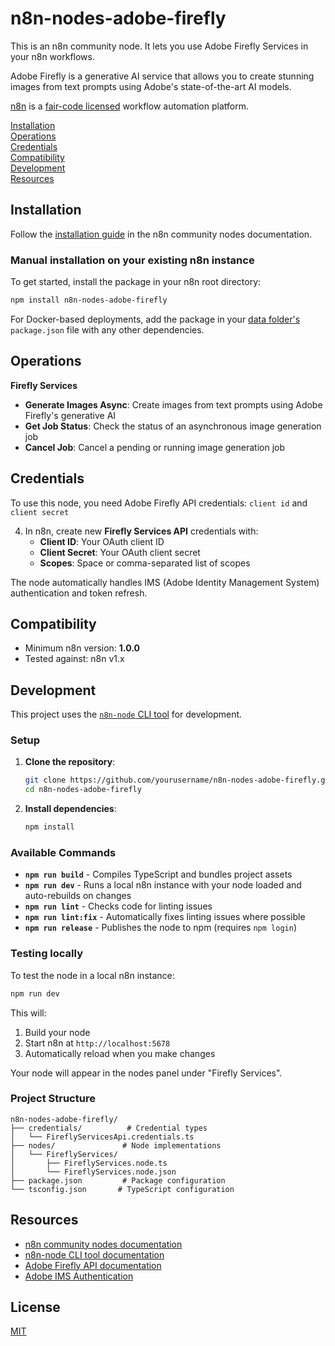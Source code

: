 # n8n-nodes-adobe-firefly

This is an n8n community node. It lets you use Adobe Firefly Services in your n8n workflows.

Adobe Firefly is a generative AI service that allows you to create stunning images from text prompts using Adobe's state-of-the-art AI models.

[n8n](https://n8n.io/) is a [fair-code licensed](https://docs.n8n.io/sustainable-use-license/) workflow automation platform.

[Installation](#installation)  
[Operations](#operations)  
[Credentials](#credentials)  
[Compatibility](#compatibility)  
[Development](#development)  
[Resources](#resources)

## Installation

Follow the [installation guide](https://docs.n8n.io/integrations/community-nodes/installation/) in the n8n community nodes documentation.

### Manual installation on your existing n8n instance

To get started, install the package in your n8n root directory:

```bash
npm install n8n-nodes-adobe-firefly
```

For Docker-based deployments, add the package in your [data folder's](https://docs.n8n.io/hosting/environment-variables/deployment/#data-locations) `package.json` file with any other dependencies.

## Operations

**Firefly Services**

- **Generate Images Async**: Create images from text prompts using Adobe Firefly's generative AI
- **Get Job Status**: Check the status of an asynchronous image generation job
- **Cancel Job**: Cancel a pending or running image generation job

## Credentials

To use this node, you need Adobe Firefly API credentials: `client id` and `client secret`

4. In n8n, create new **Firefly Services API** credentials with:
   - **Client ID**: Your OAuth client ID
   - **Client Secret**: Your OAuth client secret
   - **Scopes**: Space or comma-separated list of scopes

The node automatically handles IMS (Adobe Identity Management System) authentication and token refresh.

## Compatibility

- Minimum n8n version: **1.0.0**
- Tested against: n8n v1.x

## Development

This project uses the [`n8n-node` CLI tool](https://docs.n8n.io/integrations/creating-nodes/build/n8n-node/) for development.

### Setup

1. **Clone the repository**:

   ```bash
   git clone https://github.com/yourusername/n8n-nodes-adobe-firefly.git
   cd n8n-nodes-adobe-firefly
   ```

2. **Install dependencies**:
   ```bash
   npm install
   ```

### Available Commands

- **`npm run build`** - Compiles TypeScript and bundles project assets
- **`npm run dev`** - Runs a local n8n instance with your node loaded and auto-rebuilds on changes
- **`npm run lint`** - Checks code for linting issues
- **`npm run lint:fix`** - Automatically fixes linting issues where possible
- **`npm run release`** - Publishes the node to npm (requires `npm login`)

### Testing locally

To test the node in a local n8n instance:

```bash
npm run dev
```

This will:

1. Build your node
2. Start n8n at `http://localhost:5678`
3. Automatically reload when you make changes

Your node will appear in the nodes panel under "Firefly Services".

### Project Structure

```
n8n-nodes-adobe-firefly/
├── credentials/          # Credential types
│   └── FireflyServicesApi.credentials.ts
├── nodes/               # Node implementations
│   └── FireflyServices/
│       ├── FireflyServices.node.ts
│       └── FireflyServices.node.json
├── package.json         # Package configuration
└── tsconfig.json       # TypeScript configuration
```

## Resources

- [n8n community nodes documentation](https://docs.n8n.io/integrations/community-nodes/)
- [n8n-node CLI tool documentation](https://docs.n8n.io/integrations/creating-nodes/build/n8n-node/)
- [Adobe Firefly API documentation](https://developer.adobe.com/firefly-services/docs/)
- [Adobe IMS Authentication](https://developer.adobe.com/developer-console/docs/guides/authentication/)

## License

[MIT](LICENSE.md)
